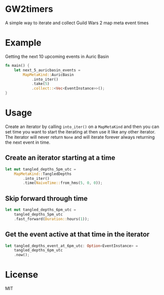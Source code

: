 # GW2timers

A simple way to iterate and collect Guild Wars 2 map meta event times

# Example

Getting the next 10 upcoming events in Auric Basin

```rust
fn main() {
    let next_5_auricbasin_events =
        MapMetaKind::AuricBasin
            .into_iter()
            .take(5)
            .collect::<Vec<EventInstance>>();
}
```

# Usage

Create an iterator by calling `into_iter()` on a `MapMetaKind` and then you can set time you want to start the iterating at then use it like any other iterator. The iterator will never return `None` and will iterate forever always returning the next event in time.

## Create an iterator starting at a time

```rust
let mut tangled_depths_5pm_utc =
    MapMetaKind::TangledDepths
        .into_iter()
        .time(NaiveTime::from_hms(5, 0, 0));
```

## Skip forward through time

```rust
let mut tangled_depths_6pm_utc =
    tangled_depths_5pm_utc
    .fast_forward(Duration::hours(1));
```

## Get the event active at that time in the iterator

```rust
let tangled_depths_event_at_6pm_utc: Option<EventInstance> =
    tangled_depths_6pm_utc
    .now();
```

# License

MIT
